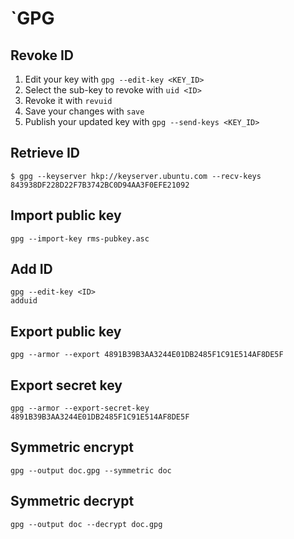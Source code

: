 # `GPG

## Revoke ID

1. Edit your key with `gpg --edit-key <KEY_ID>`
1. Select the sub-key to revoke with `uid <ID>`
1. Revoke it with `revuid`
1. Save your changes with `save`
1. Publish your updated key with `gpg --send-keys <KEY_ID>`

## Retrieve ID

```shell
$ gpg --keyserver hkp://keyserver.ubuntu.com --recv-keys 843938DF228D22F7B3742BC0D94AA3F0EFE21092
```

## Import public key

```shell
gpg --import-key rms-pubkey.asc
```

## Add ID

```shell
gpg --edit-key <ID>
adduid
```

## Export public key

```shell
gpg --armor --export 4891B39B3AA3244E01DB2485F1C91E514AF8DE5F
```

## Export secret key

```shell
gpg --armor --export-secret-key 4891B39B3AA3244E01DB2485F1C91E514AF8DE5F
```

## Symmetric encrypt

```shell
gpg --output doc.gpg --symmetric doc
```

## Symmetric decrypt

```shell
gpg --output doc --decrypt doc.gpg
```

